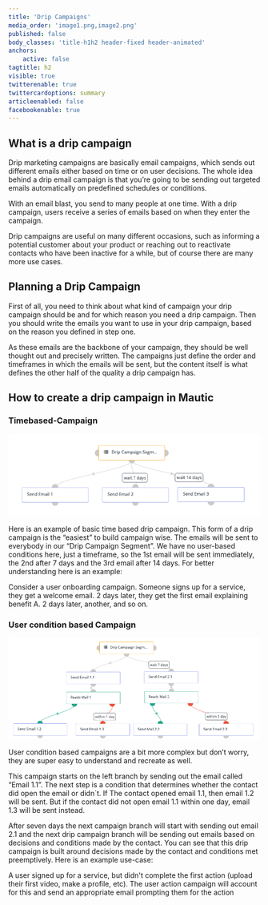 ```yaml
---
title: 'Drip Campaigns'
media_order: 'image1.png,image2.png'
published: false
body_classes: 'title-h1h2 header-fixed header-animated'
anchors:
    active: false
tagtitle: h2
visible: true
twitterenable: true
twittercardoptions: summary
articleenabled: false
facebookenable: true
---
```


## What is a drip campaign
Drip marketing campaigns are basically email campaigns, which sends out different emails either based on time or on user decisions. The whole idea behind a drip email campaign is that you’re going to be sending out targeted emails automatically on predefined schedules or conditions. 

With an email blast, you send to many people at one time. With a drip campaign, users receive a series of emails based on when they enter the campaign.

Drip campaigns are useful on many different occasions, such as informing a potential customer about your product or reaching out to reactivate contacts who have been inactive for a while, but of course there are many more use cases.

## Planning a Drip Campaign

First of all, you need to think about what kind of campaign your drip campaign should be and for which reason you need a drip campaign. Then you should write the emails you want to use in your drip campaign, based on the reason you defined in step one. 

As these emails are the backbone of your campaign, they should be well thought out and precisely written. The campaigns just define the order and timeframes in which the emails will be sent, but the content itself is what defines the other half of the quality a drip campaign has.


## How to create a drip campaign in Mautic

### Timebased-Campaign

![](image1.png)

Here is an example of basic time based drip campaign. This form of a drip campaign is the “easiest” to build campaign wise. The emails will be sent to everybody in our “Drip Campaign Segment”. We have no user-based conditions here, just a timeframe, so the 1st email will be sent immediately, the 2nd after 7 days and the 3rd email after 14 days. For better understanding here is an example:

Consider a user onboarding campaign. Someone signs up for a service, they get a welcome email. 2 days later, they get the first email explaining benefit A. 2 days later, another, and so on.


### User condition based Campaign

![](image2.png)

User condition based campaigns are a bit more complex but don’t worry, they are super easy to understand and recreate as well. 

This campaign starts on the left branch by sending out the email called “Email 1.1”. The next step is a condition that determines whether the contact did open the email or didn`t. If The contact opened email 1.1, then email 1.2 will be sent. But if the contact did not open email 1.1 within one day, email 1.3 will be sent instead. 

After seven days the next campaign branch will start with sending out email 2.1 and the next drip campaign branch will be sending out emails based on decisions and conditions made by the contact.
You can see that this drip campaign is built around decisions made by the contact and conditions met preemptively. Here is an example use-case:

A user signed up for a service, but didn't complete the first action (upload their first video, make a profile, etc). The user action campaign will account for this and send an appropriate email prompting them for the action